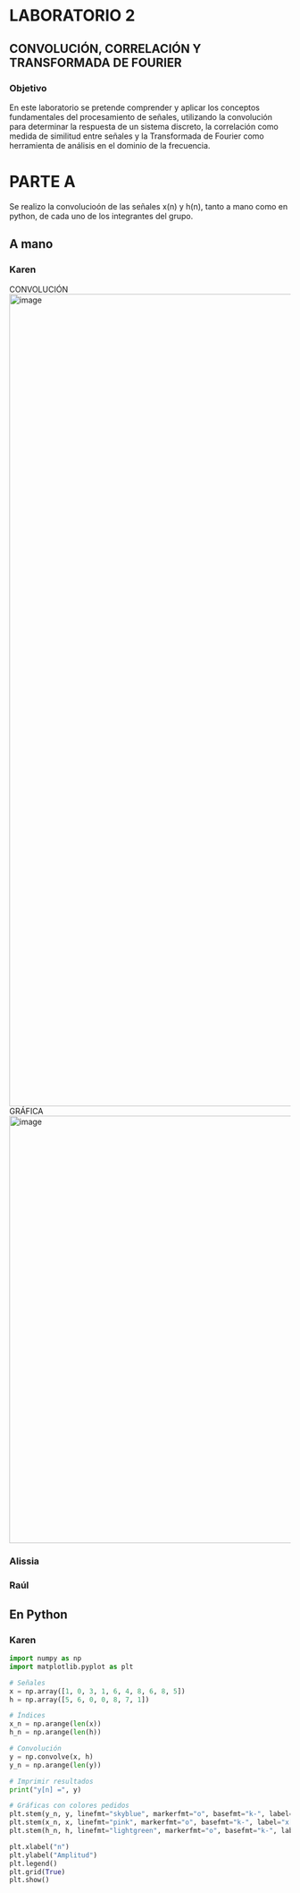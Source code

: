 # LABORATORIO 2
## CONVOLUCIÓN, CORRELACIÓN Y TRANSFORMADA DE FOURIER
### Objetivo
En este laboratorio se pretende comprender y aplicar los conceptos fundamentales del procesamiento de señales, utilizando la convolución para determinar la respuesta de un sistema discreto, la correlación como medida de similitud entre señales y la Transformada de Fourier como herramienta de análisis en el dominio de la frecuencia.
# PARTE A
Se realizo la convolucioón de las señales x(n) y h(n), tanto a mano como en python, de cada uno de los integrantes del grupo.
## A mano
### Karen
CONVOLUCIÓN
<img width="1000" height="1452" alt="image" src="https://github.com/user-attachments/assets/10a5e85c-daa5-4e32-a74c-32e2d7699a9d" />
GRÁFICA
<img width="1000" height="764" alt="image" src="https://github.com/user-attachments/assets/3cc04951-d661-4bc8-b684-101044d458c9" />
### Alissia
### Raúl
## En Python
### Karen

```python
import numpy as np
import matplotlib.pyplot as plt

# Señales
x = np.array([1, 0, 3, 1, 6, 4, 8, 6, 8, 5])
h = np.array([5, 6, 0, 0, 8, 7, 1])

# Índices
x_n = np.arange(len(x))
h_n = np.arange(len(h))

# Convolución
y = np.convolve(x, h)
y_n = np.arange(len(y))

# Imprimir resultados
print("y[n] =", y)

# Gráficas con colores pedidos
plt.stem(y_n, y, linefmt="skyblue", markerfmt="o", basefmt="k-", label="y[n]")
plt.stem(x_n, x, linefmt="pink", markerfmt="o", basefmt="k-", label="x[n]")
plt.stem(h_n, h, linefmt="lightgreen", markerfmt="o", basefmt="k-", label="h[n]")

plt.xlabel("n")
plt.ylabel("Amplitud")
plt.legend()
plt.grid(True)
plt.show()
```






